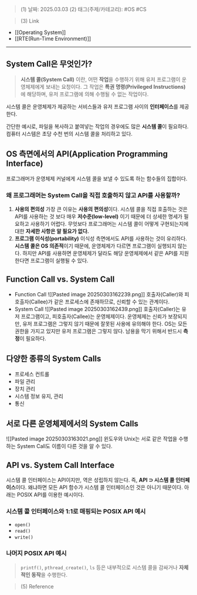>(1) 날짜: 2025.03.03
>(2) 태그(주제/카테고리): #OS #CS 

>(3) Link
- [[Operating System]]
- [[RTE(Run-Time Environment)]]
---
## System Call은 무엇인가?
>**시스템 콜(System Call)** 이란, 어떤 **작업**을 수행하기 위해 유저 프로그램이 운영체제에게 보내는 요청이다. 그 작업은 **특권 명령(Privileged Instructions)** 에 해당하며, 유저 프로그램에 의해 수행될 수 없는 작업이다.

시스템 콜은 운영체제가 제공하는 서비스들과 유저 프로그램 사이의 **인터페이스**를 제공한다.

간단한 예시로, 파일을 복사하고 붙여넣는 작업의 경우에도 많은 **시스템 콜**이 필요하다. 컴퓨터 시스템은 초당 수천 번의 시스템 콜을 처리하고 있다.

## OS 측면에서의 API(Application Programming Interface)
프로그래머가 운영체제 커널에게 시스템 콜을 보낼 수 있도록 하는 함수들의 집합이다.
### 왜 프로그래머는 System Call을 직접 호출하지 않고 API를 사용할까?
1. **사용의 편의성**
	가장 큰 이유는 **사용의 편의성**이다. 시스템 콜을 직접 호출하는 것은 API를 사용하는 것 보다 매우 **저수준(low-level)** 이기 때문에 더 상세한 명세가 필요하고 사용하기 어렵다. 무엇보다 프로그래머는 시스템 콜이 어떻게 구현되는지에 대한 **자세한 사항은 알 필요가 없다.** 
2. **프로그램 이식성(portability)**
	 이식성 측면에서도 API를 사용하는 것이 유리하다. **시스템 콜은 OS 의존적**이기 때문에, 운영체제가 다르면 프로그램이 실행되지 않는다. 하지만 API를 사용하면 운영체제가 달라도 해당 운영체제에서 같은 API를 지원한다면 프로그램이 실행될 수 있다.

## Function Call vs. System Call
- Function Call
	![[Pasted image 20250303162239.png]]
	 호출자(Caller)와 피호출자(Callee)가 같은 프로세스에 존재하므로, 신뢰할 수 있는 관계이다.
- System Call
	![[Pasted image 20250303162439.png]]
	 호출자(Caller)는 유저 프로그램이고, 피호출자(Callee)는 운영체제이다.
	 운영체제는 신뢰가 보장되지만, 유저 프로그램은 그렇지 않기 때문에 잘못된 사용에 유의해야 한다.
	 OS는 모든 권한을 가지고 있지만 유저 프로그램은 그렇지 않다.
	 남용을 막기 위해서 반드시 **측정**이 필요하다.

## 다양한 종류의 System Calls
- 프로세스 컨트롤
- 파일 관리
- 장치 관리
- 시스템 정보 유지, 관리
- 통신

## 서로 다른 운영체제에서의 System Calls
![[Pasted image 20250303163021.png]]
윈도우와 Unix는 서로 같은 작업을 수행하는 System Call도 이름이 다른 것을 알 수 있다.

## API vs. System Call Interface
시스템 콜 인터페이스는 API이지만, 역은 성립하지 않는다. 즉, **API ⊃ 시스템 콜 인터페이스**이다. 왜냐하면 모든 API 함수가 시스템 콜 인터페이스인 것은 아니기 때문이다. 아래는 POSIX API를 이용한 예시이다.
### 시스템 콜 인터페이스와 1:1로 매핑되는 POSIX API 예시
- `open()`
- `read()`
- `write()`
### 나머지 POSIX API 예시
>`printf()`, `pthread_create()`, `ls` 등은 내부적으로 시스템 콜을 감싸거나 **자체적인 동작**을 수행한다.



>(5) Reference

